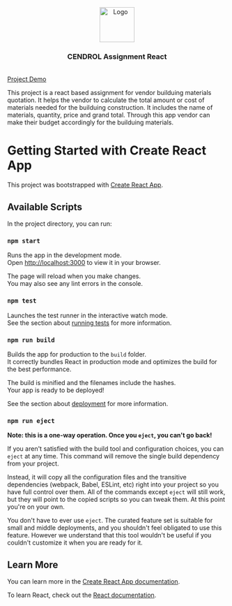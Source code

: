 <div align="center">
  <a href="https://github.com/aayush-004v/cendrol-react-assignment">
    <img src="https://yt3.ggpht.com/AgtE50BUN4tMsGp9lwAQgOQ9hJtC9jpl5I-PV_uUusxJBMjRVE2UXCUKTrbn2bg57q1xmwn9Jg=s900-c-k-c0x00ffffff-no-rj" alt="Logo" width="80" height="80">
  </a>
  </div>

<h3 align="center">CENDROL Assignment React</h3>
</br>
<a href="https://cendol-react-assignment-avi.vercel.app/">Project Demo</a>

  <p>
    This project is a react based assignment for vendor builduing materials quotation. It helps the vendor to calculate the total amount or cost of materials needed for the builduing construction. It includes the name of materials, quantity, price and grand total. Through this app vendor can make their budget accordingly for the builduing materials.
  </p>
</div>







# Getting Started with Create React App

This project was bootstrapped with [Create React App](https://github.com/facebook/create-react-app).

## Available Scripts

In the project directory, you can run:

### `npm start`

Runs the app in the development mode.\
Open [http://localhost:3000](http://localhost:3000) to view it in your browser.

The page will reload when you make changes.\
You may also see any lint errors in the console.

### `npm test`

Launches the test runner in the interactive watch mode.\
See the section about [running tests](https://facebook.github.io/create-react-app/docs/running-tests) for more information.

### `npm run build`

Builds the app for production to the `build` folder.\
It correctly bundles React in production mode and optimizes the build for the best performance.

The build is minified and the filenames include the hashes.\
Your app is ready to be deployed!

See the section about [deployment](https://facebook.github.io/create-react-app/docs/deployment) for more information.

### `npm run eject`

**Note: this is a one-way operation. Once you `eject`, you can't go back!**

If you aren't satisfied with the build tool and configuration choices, you can `eject` at any time. This command will remove the single build dependency from your project.

Instead, it will copy all the configuration files and the transitive dependencies (webpack, Babel, ESLint, etc) right into your project so you have full control over them. All of the commands except `eject` will still work, but they will point to the copied scripts so you can tweak them. At this point you're on your own.

You don't have to ever use `eject`. The curated feature set is suitable for small and middle deployments, and you shouldn't feel obligated to use this feature. However we understand that this tool wouldn't be useful if you couldn't customize it when you are ready for it.

## Learn More

You can learn more in the [Create React App documentation](https://facebook.github.io/create-react-app/docs/getting-started).

To learn React, check out the [React documentation](https://reactjs.org/).
